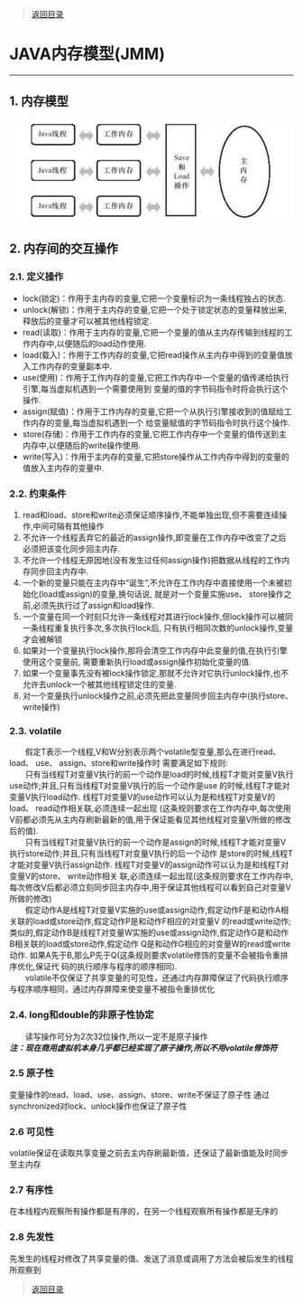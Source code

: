 > [返回目录](https://github.com/Crab2died/jdepth)

#                                                   JAVA内存模型(JMM)
----
## 1. 内存模型
 ![内存模型](https://raw.githubusercontent.com/Crab2died/jdepth/master/src/main/java/com/github/jvm/concurrent/java%E5%86%85%E5%AD%98%E6%A8%A1%E5%9E%8B.png)

## 2. 内存间的交互操作
### 2.1. 定义操作
   * lock(锁定)：作用于主内存的变量,它把一个变量标识为一条线程独占的状态.
   * unlock(解锁)：作用于主内存的变量,它把一个处于锁定状态的变量释放出来,释放后的变量才可以被其他线程锁定.
   * read(读取)：作用于主内存的变量,它把一个变量的值从主内存传输到线程的工作内存中,以便随后的load动作使用.
   * load(载入)：作用于工作内存的变量,它把read操作从主内存中得到的变量值放入工作内存的变量副本中.
   * use(使用)：作用于工作内存的变量,它把工作内存中一个变量的值传递给执行引擎,每当虚拟机遇到一个需要使用到
     变量的值的字节码指令时将会执行这个操作.
   * assign(赋值)：作用于工作内存的变量,它把一个从执行引擎接收到的值赋给工作内存的变量,每当虚拟机遇到一个
     给变量赋值的字节码指令时执行这个操作.
   * store(存储)：作用于工作内存的变量,它把工作内存中一个变量的值传送到主内存中,以便随后的write操作使用.
   * write(写入)：作用于主内存的变量,它把store操作从工作内存中得到的变量的值放入主内存的变量中.
   
### 2.2. 约束条件
   1. read和load、store和write必须保证顺序操作,不能单独出现,但不需要连续操作,中间可隔有其他操作
   2. 不允许一个线程丢弃它的最近的assign操作,即变量在工作内存中改变了之后必须把该变化同步回主内存.
   3. 不允许一个线程无原因地(没有发生过任何assign操作)把数据从线程的工作内存同步回主内存中.
   4. 一个新的变量只能在主内存中“诞生”,不允许在工作内存中直接使用一个未被初始化(load或assign)的变量,换句话说,
      就是对一个变量实施use、 store操作之前,必须先执行过了assign和load操作.
   5. 一个变量在同一个时刻只允许一条线程对其进行lock操作,但lock操作可以被同一条线程重复执行多次,多次执行lock后,
      只有执行相同次数的unlock操作,变量才会被解锁
   6. 如果对一个变量执行lock操作,那将会清空工作内存中此变量的值,在执行引擎使用这个变量前,
      需要重新执行load或assign操作初始化变量的值.
   7. 如果一个变量事先没有被lock操作锁定,那就不允许对它执行unlock操作,也不允许去unlock一个被其他线程锁定住的变量.
   8. 对一个变量执行unlock操作之前,必须先把此变量同步回主内存中(执行store、 write操作)
   
### 2.3. volatile
   &emsp;&emsp;假定T表示一个线程,V和W分别表示两个volatile型变量,那么在进行read、 load、 use、 assign、store和write操作时
   需要满足如下规则:  
   &emsp;&emsp;只有当线程T对变量V执行的前一个动作是load的时候,线程T才能对变量V执行use动作;并且,只有当线程T对变量V执行的后一个动作是use
   的时候,线程T才能对变量V执行load动作. 线程T对变量V的use动作可以认为是和线程T对变量V的load、 read动作相关联,必须连续一起出现
   (这条规则要求在工作内存中,每次使用V前都必须先从主内存刷新最新的值,用于保证能看见其他线程对变量V所做的修改后的值).  
   &emsp;&emsp;只有当线程T对变量V执行的前一个动作是assign的时候,线程T才能对变量V执行store动作;并且,只有当线程T对变量V执行的后一个动作
   是store的时候,线程T才能对变量V执行assign动作. 线程T对变量V的assign动作可以认为是和线程T对变量V的store、 write动作相关
   联,必须连续一起出现(这条规则要求在工作内存中,每次修改V后都必须立刻同步回主内存中,用于保证其他线程可以看到自己对变量V所做的修改)  
   &emsp;&emsp;假定动作A是线程T对变量V实施的use或assign动作,假定动作F是和动作A相关联的load或store动作,假定动作P是和动作F相应的对变量V
   的read或write动作;类似的,假定动作B是线程T对变量W实施的use或assign动作,假定动作G是和动作B相关联的load或store动作,假定动作
   Q是和动作G相应的对变量W的read或write动作. 如果A先于B,那么P先于Q(这条规则要求volatile修饰的变量不会被指令重排序优化,保证代
   码的执行顺序与程序的顺序相同).  
   &emsp;&emsp;volatile不仅保证了共享变量的可见性，还通过内存屏障保证了代码执行顺序与程序顺序相同，通过内存屏障来使变量不被指令重排优化
   
   
### 2.4. long和double的非原子性协定
  &emsp;&emsp;读写操作可分为2次32位操作,所以一定不是原子操作  
  **_注：现在商用虚拟机本身几乎都已经实现了原子操作,所以不用volatile修饰符_**
  
### 2.5 原子性
  变量操作的read、load、use、assign、store、write不保证了原子性
  通过synchronized对lock、unlock操作也保证了原子性
  
### 2.6 可见性
  volatile保证在读取共享变量之前去主内存刷最新值，还保证了最新值能及时同步至主内存
  
### 2.7 有序性
  在本线程内观察所有操作都是有序的，在另一个线程观察所有操作都是无序的
  
### 2.8 先发性
  先发生的线程对修改了共享变量的值、发送了消息或调用了方法会被后发生的线程所观察到  
    
> [返回目录](https://github.com/Crab2died/jdepth)